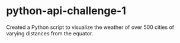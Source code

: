 # python-api-challenge-1
Created a Python script to visualize the weather of over 500 cities of varying distances from the equator.
